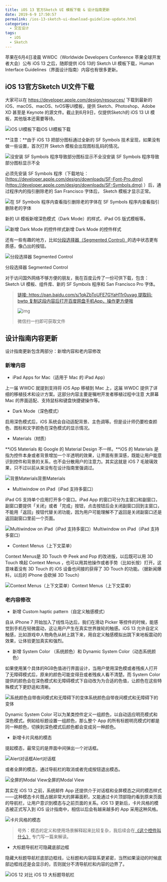 ```yaml
---
title: iOS 13 官方Sketch UI 模板下载 & 设计指南更新
date: 2019-6-9 17:50:57
permalink: /ios-13-sketch-ui-download-guideline-update.html
categories:
  - 交互设计
tags:
  - iOS
  - Sketch
---
```


苹果在6月4日凌晨 WWDC（Worldwide Developers Conference 苹果全球开发者大会）公布 iOS 13 之后，随即提供 iOS 13的 Sketch UI 模板下载，Human Interface Guidelines（界面设计指南）内容也有很多更新。

## iOS 13官方Sketch UI文件下载

大家可以在 https://developer.apple.com/design/resources/
下载到最新的 iOS、macOS、macOS、tvOS等UI模板，提供 Sketch、Photoshop、Adobe XD 甚至是 Keynote 的源文件。截止到6月9日，仅提供Sketch的 iOS 13 UI 模板，其他版本还需要等待。<!-- more -->

![iOS UI模板下载](http://pic.ftium4.com/5089-67bc0b54f3d05001-1.png)iOS UI模板下载


**注意：**由于 iOS 13 把部分图标通过全新的 SF Symbols 技术呈现，如果没有做一些设置，首次打开 Sketch 模板会出现图标乱码的情况。

![没安装 SF Symbols 程序导致部分图标显示不全](http://pic.ftium4.com/5089-80ba685a6129d36a-1.png)没安装 SF Symbols 程序导致部分图标显示不全


必须先安装 SF Symbols 程序（下载地址： [https://developer.apple.com/design/downloads/SF-Font-Pro.dmg](https://developer.apple.com/design/downloads/SF-Symbols.dmg)
）后，通过程序内的指引删除老的 San Francisco 字体后， Sketch 模板才显示正常。

![在 SF Symbols 程序内查看指引删除老的字体](http://pic.ftium4.com/5089-3c74287aca8a51cf-1.png)在 SF Symbols 程序内查看指引删除老的字体

 

新的 UI 模板新增深色模式（Dark Mode）的样式、iPad OS 版式模板等。

![新增 Dark Mode 的控件样式](http://pic.ftium4.com/5089-0a6ca38557ee61b5-1.png)新增 Dark Mode 的控件样式

 

还有一些有趣的地方，比如[分段选择器（Segmented Control）](http://www.ftium4.com/segment-controls.html)的选中状态更有质感，像凸出的按钮。

![分段选择器 Segmented Control](http://pic.ftium4.com/5089-ca44baaad1c9b207-1.png)

分段选择器 Segmented Control

对于访问国外网络不够方便的朋友，我在百度云传了一份可供下载，包含： Sketch UI 模板、组件库、新的 SF Symbols 程序和 San Francisco Pro 字体。

> [链接: https://pan.baidu.com/s/1qkZbToUFE7GYaH11r0uyag 提取码: bwtp 复制这段内容后打开百度网盘手机App，操作更方便哦](https://pan.baidu.com/s/1lxxrApntjgg0s7phLAuFYg)
>
> ![img](http://pic.ftium4.com/4441cd7e6b665842bd3d8b390dd9c3aa.jpg)
>
> 微信扫一扫即可获取文件

## 设计指南内容更新

设计指南更新包含两部分：新增内容和老内容修改

### 新增内容

- iPad Apps for Mac（适用于 Mac 的 iPad App）

上一届 WWDC 就提到支持将 iOS App 移植到 Mac 上，这届 WWDC 提供了详细的移植技术和设计方案。这部分内容主要是嘱咐开发者移植过程中注意 大屏幕 Mac 的界面适配、支持鼠标和键盘快捷键操作等。

- Dark Mode（深色模式）

启用深色模式后，iOS 系统会自动适配背景、主色调等。但是设计师仍要检查颜色、图标和文字颜色在深色模式的显示情况。

- Materials（材质）

**iOS Materials 和 Google 的 Material Design 不一样。**iOS 的 Materials 是指为控件本身或者背景增加一个半透明的效果，让界面有景深感，既能让用户能意识到控件和背景的关系，也不会分散用户的注意力。其实这就是 iOS 7 毛玻璃效果，只不过以前从来没有在设计指南里强调过。

![背景Materials](http://pic.ftium4.com/5089-7f70c318ff897e8a-1.jpg)背景Materials

 

- Multiwindow on iPad（iPad 支持多窗口）

iPad OS 支持单个应用打开多个窗口。iPad App 的窗口可分为主窗口和副窗口，副窗口要提供「关闭」或者「完成」按钮，点击按钮后会关闭副窗口回到主窗口，不能用「返回」按钮代替关闭功能，因为用户可能理解不了返回是关闭副窗口还是返回副窗口里前一个页面。

![Multiwindow on iPad（iPad 支持多窗口）](http://pic.ftium4.com/5089-13657f5b10bffcb4-1.png)Multiwindow on iPad（iPad 支持多窗口）

 

- Context Menus（上下文菜单）

Context Menus是 3D Touch 中 Peek and Pop 的改进版，以后既可以用 3D Touch 唤起 Context Menus ，也可以用其他操作或者手势（比如长按）打开。这意味着没有 3D Touch 的 iOS 设备也间接的获得了 3D Touch 的功能。（据新闻爆料，以后的 iPhone 会砍掉 3D Touch）

![Context Menus（上下文菜单）](http://pic.ftium4.com/5089-afeae6224e813640-1.png)Context Menus（上下文菜单）

 

### 老内容修改

- 新增 Custom haptic pattern（自定义触感模式）

自从 iPhone 7 开始加入了线性马达后，我们在滑动 Picker 等控件的时候，能感觉到手机在轻微震动，这让用户产生在真实世界拨轮的触感。iOS 13 允许自定义触感，比如游戏中人物角色从树上跳下来，用自定义触感模拟出跳下来地板震动的效果，让体验更加真实和强烈。

- 新增 System Color （系统颜色）和 Dynamic System Color（动态系统颜色）

如果使用某个具体的RGB色值进行界面设计，当用户使用深色模或者残疾人打开了无障碍模式后，原来的颜色可能变得丑或者残疾人看不清楚。而
System Color 提供的颜色会在深色模式和无障碍模式下自动改为为合适的色值，让颜色在这些特殊模式下更舒适和清晰。

![系统颜色自带夜间模式和无障碍下的变体](http://pic.ftium4.com/5089-631afcea686465fc-1.png)系统颜色自带夜间模式和无障碍下的变体

 

Dynamic System Color 可以为某类控件定义一组颜色，以自动适应明亮模式和深色模式。例如给标题设置一组颜色，那么整个 App 的所有标题明亮模式时都是同一种颜色，切换到深色模式后颜色都会变成另一种颜色。

- 新增卡片风格的模态

提起模态，最常见的是界面中间弹出一个对话框。

![Alert对话框](http://pic.ftium4.com/5089-8e80977bcbfdee2c-1.png)Alert对话框

 

或者全屏的模态，通过导航栏的取消或者完成按钮退出模态。

![全屏的Modal View](http://pic.ftium4.com/5089-1751126d9f5a584c-1.png)全屏的Modal View


其实在 iOS 13 之前，系统邮件 App 还提供介于对话框和全屏模态之间的模态样式——这种模态卡片既占据非常大的屏幕面积，又能通过卡片顶部隐约看到原来页面的导航栏，让用户意识到模态与之前页面的关系。iOS 13 更新后，卡片风格的模态被正式写入到 iOS 设计指南中，相信以后会有越来越多的 App 采用这种风格。

![卡片风格的模态](http://pic.ftium4.com/image-20201227175751424.png)

 

> 号外：模态的定义和使用场景解释起来比较复杂，我后续会在[《这个控件叫什么》](http://www.ftium4.com/category/交互设计/这个控件叫什么)
> 专门写一篇来解读。

- 大标题导航栏可隐藏底部边框

隐藏大标题导航栏底部边框线，让标题和内容联系更紧密，当然如果滚动的时候底部边框线还是会显示的，否则就分不清导航栏和内容的边界了。

![iOS 12 对比 iOS 13 大标题导航栏](http://pic.ftium4.com/image-20201227175823945.png)